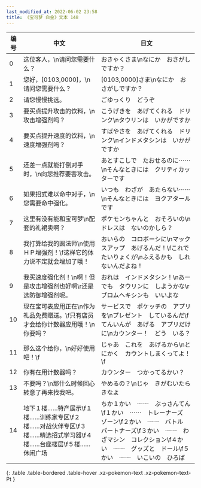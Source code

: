 ```yaml
---
last_modified_at: 2022-06-02 23:58
title: 《宝可梦 白金》文本 148
---
```

| 编号 | 中文 | 日文 |
| ---- | ---- | ---- |
| 0 | 这位客人，\n请问您需要什么？ | おきゃくさま\nなにか　おさがしですか？ |
| 1 | 您好，[0103,0000]，\n请问您需要什么？ | [0103,0000]さま\nなにか　おさがしですか？ |
| 2 | 请您慢慢挑选。 | ごゆっくり　どうぞ |
| 3 | 要买点提升攻击的饮料，\n攻击增强剂吗？ | こうげきを　あげてくれる　ドリンク\nタウリンは　いかがですか |
| 4 | 要买点提升速度的饮料，\n速度增强剂吗？ | すばやさを　あげてくれる　ドリンク\nインドメタシンは　いかがですか |
| 5 | 还差一点就能打倒对手时，\n向您推荐要害攻击。 | あとすこしで　たおせるのに⋯⋯\nそんなときには　クリティカッターです |
| 6 | 如果招式难以命中对手，\n您需要命中强化。 | いつも　わざが　あたらない⋯⋯\nそんなときには　ヨクアタールです |
| 7 | 这里有没有能和宝可梦\n配套的礼裙卖啊？ | ポケモンちゃんと　おそろいの\nドレスは　ないのかしら？ |
| 8 | 我打算给我的圆法师\n使用ＨＰ增强剂！\f这样它的体力说不定就会增加了哦！ | おいらの　コロボーシに\nマックスアップ　あげるんだ！\fこれで　たいりょくが\nふえるかも　しれないんだよね！ |
| 9 | 我买速度强化剂！\n啊！但是攻击增强剂也好啊\r还是选防御增强剂呢。 | おれは　インドメタシン！\nあー　でも　タウリンに　しようかな\rブロムヘキシンも　いいよな |
| 10 | 现在宝可表应用正在\n作为礼品免费赠送。\f只有店员才会给你计数器应用哦！\n你要吗？ | サービスで　ポケッチの　アプリを\nプレゼント　しているんだ\fてんいんが　あげる　アプリだけに\nカウンター！　どう　いる？ |
| 11 | 那么这个给你，\n好好使用吧！\f | じゃあ　これを　あげるから\nとにかく　カウントしまくってよ！\f |
| 12 | 你有在用计数器吗？ | カウンター　つかってるかい？ |
| 13 | 不要吗？\n那什么时候回心转意了再来找我吧。 | やめるの？\nじゃ　きがむいたら　きなよ |
| 14 | 地下１楼……特产展示\f１楼……训练家专区\f２楼……对战伙伴专区\f３楼……精选招式学习器\f４楼……台座楼层\f５楼……休闲广场 | ちか１かい　⋯⋯　ぶっさんてん\f１かい　⋯⋯　トレーナーズ　ゾーン\f２かい　⋯⋯　バトル　パートナーズ\f３かい　⋯⋯　わざマシン　コレクション\f４かい　⋯⋯　グッズと　ドール\f５かい　⋯⋯　いこいの　ひろば |
{: .table .table-bordered .table-hover .xz-pokemon-text .xz-pokemon-text-Pt }